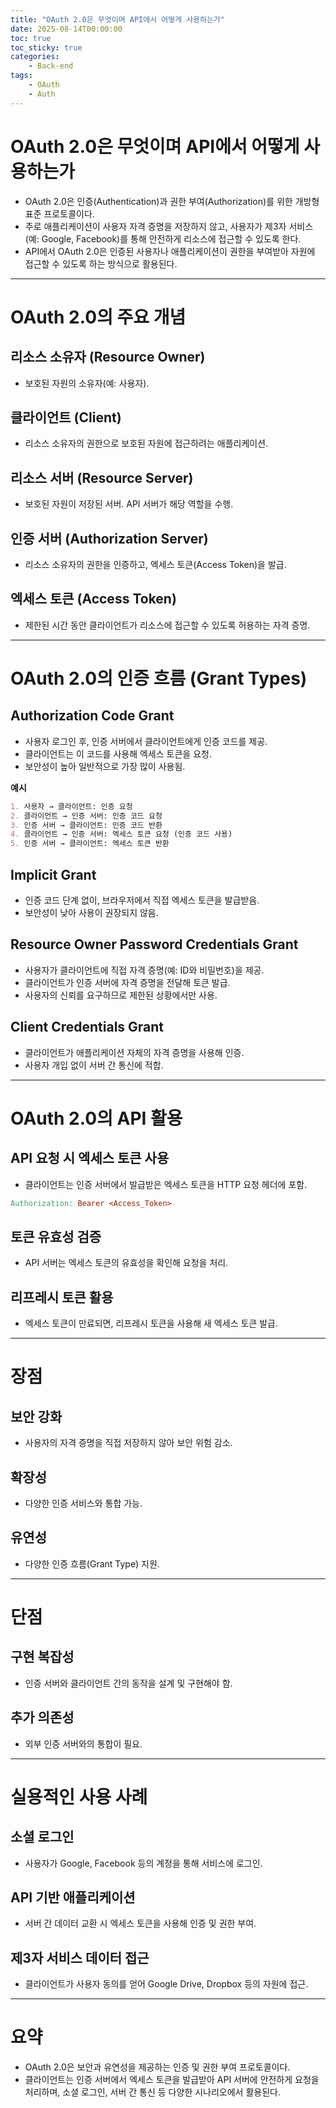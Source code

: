 ```yaml
---
title: "OAuth 2.0은 무엇이며 API에서 어떻게 사용하는가"
date: 2025-08-14T00:00:00
toc: true
toc_sticky: true
categories:
    - Back-end
tags:
    - OAuth
    - Auth
---
```


# OAuth 2.0은 무엇이며 API에서 어떻게 사용하는가

- OAuth 2.0은 인증(Authentication)과 권한 부여(Authorization)를 위한 개방형 표준 프로토콜이다.
- 주로 애플리케이션이 사용자 자격 증명을 저장하지 않고, 사용자가 제3자 서비스(예: Google, Facebook)를 통해 안전하게 리소스에 접근할 수 있도록 한다.
- API에서 OAuth 2.0은 인증된 사용자나 애플리케이션이 권한을 부여받아 자원에 접근할 수 있도록 하는 방식으로 활용된다.

---

# OAuth 2.0의 주요 개념

## **리소스 소유자 (Resource Owner)**

- 보호된 자원의 소유자(예: 사용자).

## **클라이언트 (Client)**

- 리소스 소유자의 권한으로 보호된 자원에 접근하려는 애플리케이션.

## **리소스 서버 (Resource Server)**

- 보호된 자원이 저장된 서버. API 서버가 해당 역할을 수행.

## **인증 서버 (Authorization Server)**

- 리소스 소유자의 권한을 인증하고, 엑세스 토큰(Access Token)을 발급.

## **엑세스 토큰 (Access Token)**

- 제한된 시간 동안 클라이언트가 리소스에 접근할 수 있도록 허용하는 자격 증명.

---

# OAuth 2.0의 인증 흐름 (Grant Types)

## **Authorization Code Grant**

- 사용자 로그인 후, 인증 서버에서 클라이언트에게 인증 코드를 제공.
- 클라이언트는 이 코드를 사용해 엑세스 토큰을 요청.
- 보안성이 높아 일반적으로 가장 많이 사용됨.

**예시**

```markdown
1. 사용자 → 클라이언트: 인증 요청
2. 클라이언트 → 인증 서버: 인증 코드 요청
3. 인증 서버 → 클라이언트: 인증 코드 반환
4. 클라이언트 → 인증 서버: 엑세스 토큰 요청 (인증 코드 사용)
5. 인증 서버 → 클라이언트: 엑세스 토큰 반환
```

## **Implicit Grant**

- 인증 코드 단계 없이, 브라우저에서 직접 엑세스 토큰을 발급받음.
- 보안성이 낮아 사용이 권장되지 않음.

## **Resource Owner Password Credentials Grant**

- 사용자가 클라이언트에 직접 자격 증명(예: ID와 비밀번호)을 제공.
- 클라이언트가 인증 서버에 자격 증명을 전달해 토큰 발급.
- 사용자의 신뢰를 요구하므로 제한된 상황에서만 사용.

## **Client Credentials Grant**

- 클라이언트가 애플리케이션 자체의 자격 증명을 사용해 인증.
- 사용자 개입 없이 서버 간 통신에 적합.

---

# OAuth 2.0의 API 활용

## **API 요청 시 엑세스 토큰 사용**

- 클라이언트는 인증 서버에서 발급받은 엑세스 토큰을 HTTP 요청 헤더에 포함.

```makefile
Authorization: Bearer <Access_Token>
```

## **토큰 유효성 검증**

- API 서버는 엑세스 토큰의 유효성을 확인해 요청을 처리.

## **리프레시 토큰 활용**

- 엑세스 토큰이 만료되면, 리프레시 토큰을 사용해 새 엑세스 토큰 발급.

---

# 장점

## **보안 강화**

- 사용자의 자격 증명을 직접 저장하지 않아 보안 위험 감소.

## **확장성**

- 다양한 인증 서비스와 통합 가능.

## **유연성**

- 다양한 인증 흐름(Grant Type) 지원.

---

# 단점

## **구현 복잡성**

- 인증 서버와 클라이언트 간의 동작을 설계 및 구현해야 함.

## **추가 의존성**

- 외부 인증 서버와의 통합이 필요.

---

# 실용적인 사용 사례

## **소셜 로그인**

- 사용자가 Google, Facebook 등의 계정을 통해 서비스에 로그인.

## **API 기반 애플리케이션**

- 서버 간 데이터 교환 시 엑세스 토큰을 사용해 인증 및 권한 부여.

## **제3자 서비스 데이터 접근**

- 클라이언트가 사용자 동의를 얻어 Google Drive, Dropbox 등의 자원에 접근.

---

# **요약**

- OAuth 2.0은 보안과 유연성을 제공하는 인증 및 권한 부여 프로토콜이다.
- 클라이언트는 인증 서버에서 엑세스 토큰을 발급받아 API 서버에 안전하게 요청을 처리하며, 소셜 로그인, 서버 간 통신 등 다양한 시나리오에서 활용된다.
